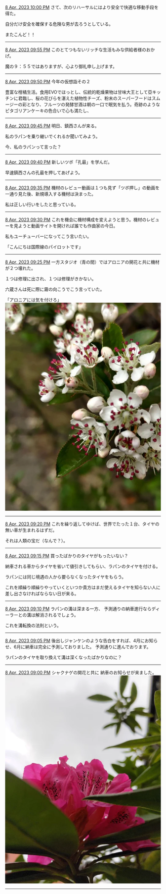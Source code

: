 [8 Apr, 2023 10:00 PM](https://twitter.com/hirasawa/status/1644686538129694722#m)
さて、次のリハーサルにはより安全で快適な移動手段を得た。

自分だけ安全を確保する危険な男が去ろうとしている。

またこんど！！

---

[8 Apr, 2023 09:55 PM](https://twitter.com/hirasawa/status/1644685271693139974#m)
このとてつもないリッチな生活もみな供給者様のおかげ。

魔の９：５５ではありますが、心より御礼申し上げます。

---

[8 Apr, 2023 09:50 PM](https://twitter.com/hirasawa/status/1644684013507067904#m)
今年の仮想詣その２

豊富な柑橘生活。食用EVOでほっとし、伝統的乾燥果物は甘味大王として亞キッチンに君臨し、桜の花びらを湛えた植物性チーズ、粉末のスーパーフードはスムージーの彩となり、フルーツの発酵甘酒は朝の一口で眠気を払う。奇跡のようなピタゴリアンケーキの色合いで心も満たし、

---

[8 Apr, 2023 09:45 PM](https://twitter.com/hirasawa/status/1644682755467345920#m)
明日、鎮西さんが来る。

私のラパンを乗り継いでくれるか聞いてみよう。

今、私のラパンって言った？

---

[8 Apr, 2023 09:40 PM](https://twitter.com/hirasawa/status/1644681497113411585#m)
新しいツボ「孔最」を学んだ。

早速鎮西さんの孔最を押してあげよう。

---

[8 Apr, 2023 09:35 PM](https://twitter.com/hirasawa/status/1644680238708785155#m)
機材のレビュー動画は１つも見ず「ツボ押し」の動画を一通り見た後、新規導入する機材は決まった。

私は正しい行いをしたと思っている。

---

[8 Apr, 2023 09:30 PM](https://twitter.com/hirasawa/status/1644678980191268867#m)
これを機会に機材構成を変えようと思う。機材のレビューを見ようと動画サイトを開ければ誰でも作曲家の今日。

私もユーチューバーになってこう言いたい。

「こんにちは国際線のパイロットです」

---

[8 Apr, 2023 09:25 PM](https://twitter.com/hirasawa/status/1644677722042683392#m)
一方スタジオ（青の間）ではアロニアの開花と共に機材が２つ壊れた。

１つは修理に出され、１つは修理がきかない。

六蔵さんは死に際に霧の向こうでこう言っていた。

「アロニアには気を付けろ」
![image](images/2023-04-08-8-0.png)

---

[8 Apr, 2023 09:20 PM](https://twitter.com/hirasawa/status/1644676463655002113#m)
これを繰り返してゆけば、世界でたった１台、タイヤの無い車が生まれるはずだ。

それは人類の宝だ（なんで？）。

---

[8 Apr, 2023 09:15 PM](https://twitter.com/hirasawa/status/1644675205661614080#m)
買ったばかりのタイヤがもったいない？

納車される車からタイヤを省いて値引きしてもらい、ラパンのタイヤを付ける。

ラパンには同じ境遇の人から要らなくなったタイヤをもらう。

これを順繰り順繰りやっていくといつか貴方はまだ使えるタイヤを知らない人に差し出さなければならない日が来る。

---

[8 Apr, 2023 09:10 PM](https://twitter.com/hirasawa/status/1644673947277860866#m)
ラパンの溝は深まる一方、
予測通りの納車進行ならディーラーとの溝は解消されるでしょう。

これを溝転換の法則という。

---

[8 Apr, 2023 09:05 PM](https://twitter.com/hirasawa/status/1644672689259577345#m)
後出しジャンケンのような告白をすれば、4月にお知らせ、6月に納車は完全に予測しておりました。
予測通りに進んでおります。

ラパンのタイヤを取り換えて溝は深くなったばかりなのに？

---

[8 Apr, 2023 09:00 PM](https://twitter.com/hirasawa/status/1644671433057140737#m)
シャクナゲの開花と共に
納車のお知らせが来ました。
![image](images/2023-04-08-13-0.png)

---

